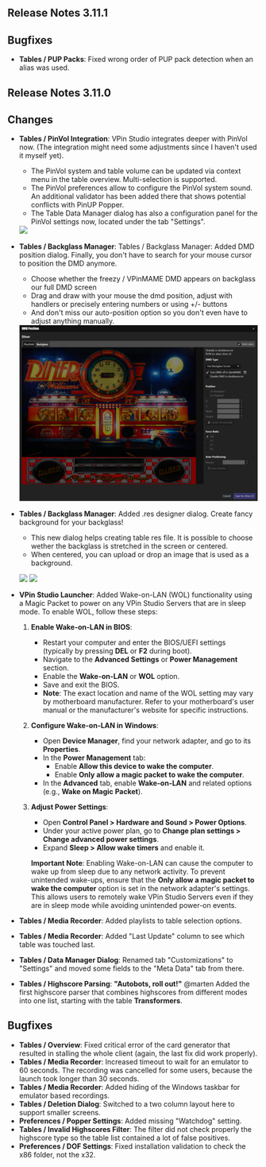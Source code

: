 ## Release Notes 3.11.1

## Bugfixes
- **Tables / PUP Packs**: Fixed wrong order of PUP pack detection when an alias was used.

## Release Notes 3.11.0

## Changes
 
- **Tables / PinVol Integration**: VPin Studio integrates deeper with PinVol now. (The integration might need some adjustments since I haven't used it myself yet). 
  - The PinVol system and table volume can be updated via context menu in the table overview. Multi-selection is supported.
  - The PinVol preferences allow to configure the PinVol system sound. An additional validator has been added there that shows potential conflicts with PinUP Popper.
  - The Table Data Manager dialog has also a configuration panel for the PinVol settings now, located under the tab "Settings".  
  <img src="https://raw.githubusercontent.com/syd711/vpin-studio/main/documentation/tables/pinvol-dialog.png" width="350" />

- **Tables / Backglass Manager**: Tables / Backglass Manager: Added DMD position dialog. Finally, you don't have to search for your mouse cursor to position the DMD anymore.
  - Choose whether the freezy / VPinMAME DMD appears on backglass our full DMD screen
  - Drag and draw with your mouse the dmd position, adjust with handlers or precisely entering numbers or using +/- buttons
  - And don't miss our auto-position option so you don't even have to adjust anything manually.
   <img src="https://raw.githubusercontent.com/syd711/vpin-studio/main/documentation/tables/dmd-positioner.png" width="500" />

- **Tables / Backglass Manager**: Added .res designer dialog. Create fancy background for your backglass!
  - This new dialog helps creating table res file. It is possible to choose wether the backglass is stretched in the screen or centered.
  - When centered, you can upload or drop an image that is used as a background.
  
   <img src="https://raw.githubusercontent.com/syd711/vpin-studio/main/documentation/tables/res-editor.png" width="330" /> <img src="https://raw.githubusercontent.com/syd711/vpin-studio/main/documentation/tables/res-editor-frame.png" width="330" />

- **VPin Studio Launcher**: Added Wake-on-LAN (WOL) functionality using a Magic Packet to power on any VPin Studio Servers that are in sleep mode. To enable WOL, follow these steps:
  1. **Enable Wake-on-LAN in BIOS**:
     - Restart your computer and enter the BIOS/UEFI settings (typically by pressing **DEL** or **F2** during boot).
     - Navigate to the **Advanced Settings** or **Power Management** section.
     - Enable the **Wake-on-LAN** or **WOL** option.
     - Save and exit the BIOS.
     - **Note**: The exact location and name of the WOL setting may vary by motherboard manufacturer. Refer to your motherboard's user manual or the manufacturer's website for specific instructions.
  2. **Configure Wake-on-LAN in Windows**:
     - Open **Device Manager**, find your network adapter, and go to its **Properties**.
     - In the **Power Management** tab:
       - Enable **Allow this device to wake the computer**.
       - Enable **Only allow a magic packet to wake the computer**.
     - In the **Advanced** tab, enable **Wake-on-LAN** and related options (e.g., **Wake on Magic Packet**).
  3. **Adjust Power Settings**:
     - Open **Control Panel > Hardware and Sound > Power Options**.
     - Under your active power plan, go to **Change plan settings > Change advanced power settings**.
     - Expand **Sleep > Allow wake timers** and enable it.

     **Important Note**: Enabling Wake-on-LAN can cause the computer to wake up from sleep due to any network activity. To prevent unintended wake-ups, ensure that the **Only allow a magic packet to wake the computer** option is set in the network adapter's settings. This allows users to remotely wake VPin Studio Servers even if they are in sleep mode while avoiding unintended power-on events.


- **Tables / Media Recorder**: Added playlists to table selection options.
- **Tables / Media Recorder**: Added "Last Update" column to see which table was touched last.
- **Tables / Data Manager Dialog**: Renamed tab "Customizations" to "Settings" and moved some fields to the "Meta Data" tab from there.
- **Tables / Highscore Parsing**: **"Autobots, roll out!"** @marten Added the first highscore parser that combines highscores from different modes into one list, starting with the table **Transformers**.
 
## Bugfixes

- **Tables / Overview**: Fixed critical error of the card generator that resulted in stalling the whole client (again, the last fix did work properly).
- **Tables / Media Recorder**: Increased timeout to wait for an emulator to 60 seconds. The recording was cancelled for some users, because the launch took longer than 30 seconds. 
- **Tables / Media Recorder**: Added hiding of the Windows taskbar for emulator based recordings.
- **Tables / Deletion Dialog**: Switched to a two column layout here to support smaller screens.
- **Preferences / Popper Settings**: Added missing "Watchdog" setting.
- **Tables / Invalid Highscores Filter**: The filter did not check properly the highscore type so the table list contained a lot of false positives.
- **Preferences / DOF Settings**: Fixed installation validation to check the x86 folder, not the x32.